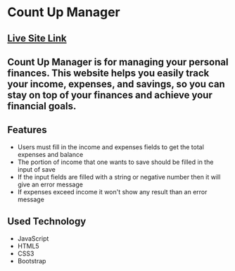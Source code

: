 # Count Up Manager
## [Live Site Link](https://count-up-manager.netlify.app/)

## Count Up Manager is for managing your personal finances. This website helps you easily track your income, expenses, and savings, so you can stay on top of your finances and achieve your financial goals.

## Features
* Users must fill in the income and expenses fields to get the total expenses and balance
* The portion of income that one wants to save should be filled in the input of save
* If the input fields are filled with a string or negative number then it will give an error message
* If expenses exceed income it won't show any result than an error message

## Used Technology
* JavaScript
* HTML5
* CSS3
* Bootstrap